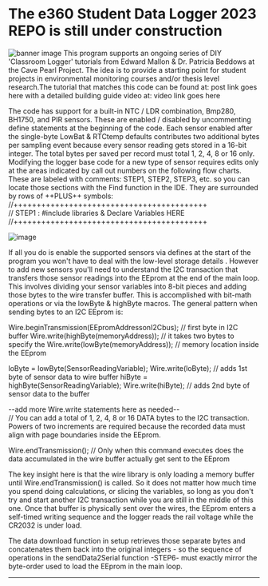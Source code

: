 # The e360 Student Data Logger 2023 REPO is still under construction
![banner image](https://github.com/EKMallon/The-e360-Student-Built-Data-Logger/assets/7884030/48f75f8c-3236-4a68-9ae2-6572afddc3ce)
This program supports an ongoing series of DIY 'Classroom Logger' tutorials from Edward Mallon & Dr. Patricia Beddows at the Cave Pearl Project. The idea is to provide a starting point for student projects in environmental monitoring courses and/or thesis level research.The tutorial that matches this code can be found at: post link goes here    with a detailed building guide video at:   video link goes here

The code has support for a built-in NTC / LDR combination, Bmp280, BH1750, and PIR sensors. These are enabled / disabled by uncommenting define statements at the beginning of the code. Each sensor enabled after the single-byte LowBat & RTCtemp defaults contributes two additional bytes per sampling event because every sensor reading gets stored in a 16-bit integer. The total bytes per saved per record must total 1, 2, 4, 8 or 16 only. Modifying the logger base code for a new type of sensor requires edits only at the areas indicated by call out numbers on the following flow charts. These are labeled with comments: STEP1, STEP2, STEP3, etc. so you can locate those sections with the Find function in the IDE.  They are surrounded by rows of ++PLUS++ symbols:</br>
//++++++++++++++++++++++++++++++++++++++++++</br>
// STEP1 : #include libraries & Declare Variables HERE</br>
//++++++++++++++++++++++++++++++++++++++++++</br>

![image](https://github.com/EKMallon/e360-Student-Data-Logger-2023/assets/7884030/9b3076fb-8c6d-409d-8c09-f8259e70e258)


If all you do is enable the supported sensors via defines at the start of the program you won't have to deal with the low-level storage details . However to add new sensors you'll need to understand the I2C transaction that transfers those sensor readings into the EEprom at the end of the main loop. This involves dividing your sensor variables into 8-bit pieces and adding those bytes to the wire transfer buffer. This is accomplished with bit-math operations or via the lowByte & highByte macros.  The general pattern when sending bytes to an I2C EEprom is:</br>

Wire.beginTransmission(EEpromAddressonI2Cbus);   // first byte in I2C buffer
Wire.write(highByte(memoryAddress));             // it takes two bytes to specify the
Wire.write(lowByte(memoryAddress));              // memory location inside the EEprom

loByte = lowByte(SensorReadingVariable);
Wire.write(loByte);                              // adds 1st byte of sensor data to wire buffer
hiByte = highByte(SensorReadingVariable);
Wire.write(hiByte);                              // adds 2nd byte of sensor data to the buffer

--add more Wire.write statements here as needed--   
//  You can add a total of 1, 2, 4, 8 or 16 DATA bytes to the I2C transaction. Powers of two increments are required because the recorded data must align with page boundaries inside the EEprom.

Wire.endTransmission();                             // Only when this command executes does the data accumulated in the wire buffer actually get sent to the EEprom 

The key insight here is that the wire library is only loading a memory buffer until Wire.endTransmission() is called. So it does not matter how much time you spend doing calculations, or slicing the variables, so long as you don't try and start another I2C transaction while you are still in the middle of this one. Once that buffer is physically sent over the wires, the EEprom enters a self-timed writing sequence and the logger reads the rail voltage while the CR2032 is under load. </br>

The data download function in setup retrieves those separate bytes and concatenates them back into the original integers - so the sequence of operations in the sendData2Serial function -STEP6- must exactly mirror the byte-order used to load the EEprom in the main loop.

---

